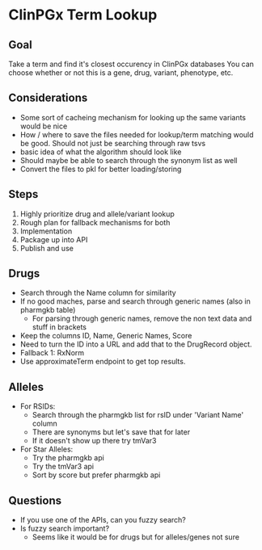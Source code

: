 # ClinPGx Term Lookup

## Goal
Take a term and find it's closest occurency in ClinPGx databases
You can choose whether or not this is a gene, drug, variant, phenotype, etc.

## Considerations
- Some sort of cacheing mechanism for looking up the same variants would be nice
- How / where to save the files needed for lookup/term matching would be good. Should not just be searching through raw tsvs
- basic idea of what the algorithm should look like
- Should maybe be able to search through the synonym list as well
- Convert the files to pkl for better loading/storing

## Steps
1. Highly prioritize drug and allele/variant lookup
2. Rough plan for fallback mechanisms for both
3. Implementation
4. Package up into API
5. Publish and use

## Drugs
- Search through the Name column for similarity
- If no good maches, parse and search through generic names (also in pharmgkb table)
    - For parsing through generic names, remove the non text data and stuff in brackets
- Keep the columns ID, Name, Generic Names, Score
- Need to turn the ID into a URL and add that to the DrugRecord object.
- Fallback 1: RxNorm
- Use approximateTerm endpoint to get top results.

## Alleles
- For RSIDs:
    - Search through the pharmgkb list for rsID under 'Variant Name' column
    - There are synonyms but let's save that for later
    - If it doesn't show up there try tmVar3
- For Star Alleles:
    - Try the pharmgkb api
    - Try the tmVar3 api
    - Sort by score but prefer pharmgkb api


## Questions
- If you use one of the APIs, can you fuzzy search?
- Is fuzzy search important? 
    - Seems like it would be for drugs but for alleles/genes not sure